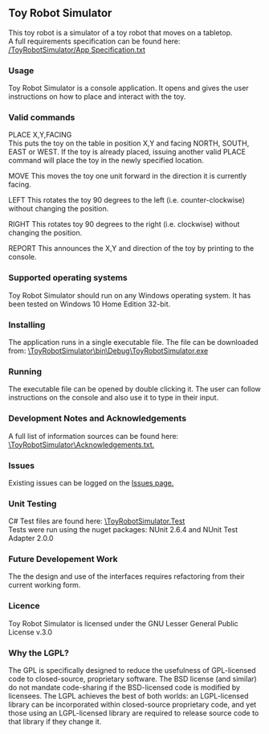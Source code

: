 <h2>Toy Robot Simulator</h2>
This toy robot is a simulator of a toy robot that moves on a tabletop.
<br>A full requirements specification can be found here: <a href = "https://github.com/jeff1978/Toy-Robot-Simulator/blob/master/ToyRobotSimulator/App%20Specification.txt">/ToyRobotSimulator/App Specification.txt</a>

<h3>Usage</h3>
Toy Robot Simulator is a console application. It opens and gives the user instructions on how to place and interact with the toy.

<h3>Valid commands</h3>
PLACE X,Y,FACING<br>This puts the toy on the table in position X,Y and facing NORTH, SOUTH, EAST or WEST. If the toy is already placed, issuing another valid PLACE command will place the toy in the newly specified location.

MOVE
This moves the toy one unit forward in the direction it is currently facing.

LEFT
This rotates the toy 90 degrees to the left (i.e. counter-clockwise) without changing the position.

RIGHT
This rotates toy 90 degrees to the right (i.e. clockwise) without changing the position.

REPORT
This announces the X,Y and direction of the toy by printing to the console.

<h3>Supported operating systems</h3>
Toy Robot Simulator should run on any Windows operating system. It has been tested on Windows 10 Home Edition 32-bit.

<h3>Installing</h3>
The application runs in a single executable file. The file can be downloaded from: <a href = "https://github.com/jeff1978/Toy-Robot-Simulator/blob/master/ToyRobotSimulator/bin/Debug/ToyRobotSimulator.exe">\ToyRobotSimulator\bin\Debug\ToyRobotSimulator.exe</a>

<h3>Running</h3>
The executable file can be opened by double clicking it. The user can follow instructions on the console and also use it to type in their input.

<h3>Development Notes and Acknowledgements</h3>
A full list of information sources can be found here: <a href = "https://github.com/jeff1978/Toy-Robot-Simulator/blob/master/ToyRobotSimulator/Acknowledgements.txt">\ToyRobotSimulator\Acknowledgements.txt.</a>

<h3>Issues</h3>
Existing issues can be logged on the <a href = "https://github.com/jeff1978/Toy-Robot-Simulator/issues">Issues page.</a>

<h3>Unit Testing</h3>
C# Test files are found here: <a href = "https://github.com/jeff1978/Toy-Robot-Simulator/tree/master/ToyRobotSimulator.Test">\ToyRobotSimulator.Test</a>
<br>Tests were run using the nuget packages: NUnit 2.6.4 and NUnit Test Adapter 2.0.0

<h3>Future Developement Work</h3>
The the design and use of the interfaces requires refactoring from their current working form.

<h3>Licence</h3>
Toy Robot Simulator is licensed under the GNU Lesser General Public License v.3.0

<h3>Why the LGPL?</h3>
The GPL is specifically designed to reduce the usefulness of GPL-licensed code to closed-source, proprietary software. The BSD license (and similar) do not mandate code-sharing if the BSD-licensed code is modified by licensees. The LGPL achieves the best of both worlds: an LGPL-licensed library can be incorporated within closed-source proprietary code, and yet those using an LGPL-licensed library are required to release source code to that library if they change it.
